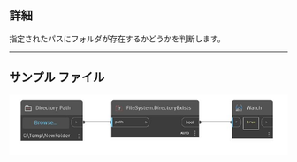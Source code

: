 ## 詳細
指定されたパスにフォルダが存在するかどうかを判断します。
___
## サンプル ファイル

![DirectoryExists](./DSCore.IO.FileSystem.DirectoryExists_img.jpg)

